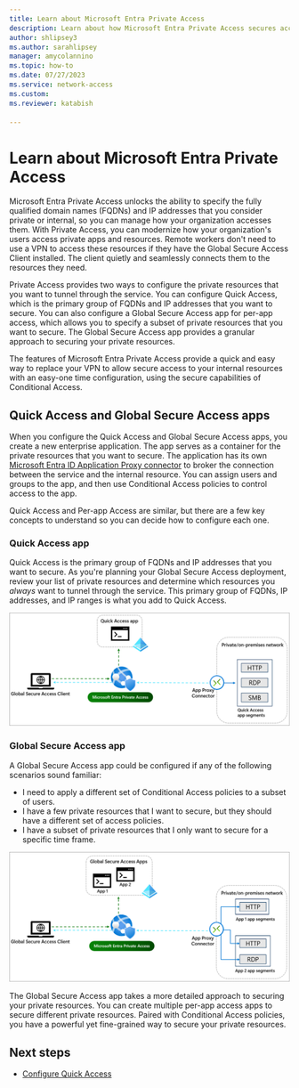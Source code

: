 ```yaml
---
title: Learn about Microsoft Entra Private Access
description: Learn about how Microsoft Entra Private Access secures access to your private corporate resources through the creation of Quick Access and Global Secure Access apps.
author: shlipsey3
ms.author: sarahlipsey
manager: amycolannino
ms.topic: how-to
ms.date: 07/27/2023
ms.service: network-access
ms.custom: 
ms.reviewer: katabish

---
```


# Learn about Microsoft Entra Private Access

Microsoft Entra Private Access unlocks the ability to specify the fully qualified domain names (FQDNs) and IP addresses that you consider private or internal, so you can manage how your organization accesses them. With Private Access, you can modernize how your organization's users access private apps and resources. Remote workers don't need to use a VPN to access these resources if they have the Global Secure Access Client installed. The client quietly and seamlessly connects them to the resources they need.

Private Access provides two ways to configure the private resources that you want to tunnel through the service. You can configure Quick Access, which is the primary group of FQDNs and IP addresses that you want to secure. You can also configure a Global Secure Access app for per-app access, which allows you to specify a subset of private resources that you want to secure. The Global Secure Access app provides a granular approach to securing your private resources.

The features of Microsoft Entra Private Access provide a quick and easy way to replace your VPN to allow secure access to your internal resources with an easy-one time configuration, using the secure capabilities of Conditional Access.

## Quick Access and Global Secure Access apps

When you configure the Quick Access and Global Secure Access apps, you create a new enterprise application. The app serves as a container for the private resources that you want to secure. The application has its own [Microsoft Entra ID Application Proxy connector](how-to-configure-connectors.md) to broker the connection between the service and the internal resource. You can assign users and groups to the app, and then use Conditional Access policies to control access to the app.

Quick Access and Per-app Access are similar, but there are a few key concepts to understand so you can decide how to configure each one.

### Quick Access app

Quick Access is the primary group of FQDNs and IP addresses that you want to secure. As you're planning your Global Secure Access deployment, review your list of private resources and determine which resources you *always* want to tunnel through the service. This primary group of FQDNs, IP addresses, and IP ranges is what you add to Quick Access.

![Diagram of the Quick Access app process with traffic flowing through the service to the app, and granting access through App Proxy.](media/concept-private-access/quick-access-diagram.png)

### Global Secure Access app

A Global Secure Access app could be configured if any of the following scenarios sound familiar:

- I need to apply a different set of Conditional Access policies to a subset of users.
- I have a few private resources that I want to secure, but they should have a different set of access policies.
- I have a subset of private resources that I only want to secure for a specific time frame.

![Diagram of the Global Secure Access app process with traffic flowing through the service to the app, and granting access through App Proxy.](media/concept-private-access/private-access-diagram.png)

The Global Secure Access app takes a more detailed approach to securing your private resources. You can create multiple per-app access apps to secure different private resources. Paired with Conditional Access policies, you have a powerful yet fine-grained way to secure your private resources.

## Next steps

- [Configure Quick Access](how-to-configure-quick-access.md)

